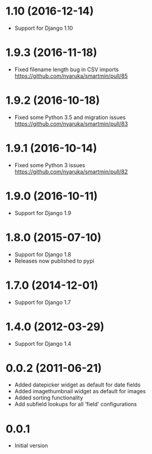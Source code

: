 1.10 (2016-12-14)
==================
 * Support for Django 1.10

1.9.3 (2016-11-18)
==================
 * Fixed filename length bug in CSV imports https://github.com/nyaruka/smartmin/pull/85

1.9.2 (2016-10-18)
==================
 * Fixed some Python 3.5 and migration issues https://github.com/nyaruka/smartmin/pull/83

1.9.1 (2016-10-14)
==================
 * Fixed some Python 3 issues https://github.com/nyaruka/smartmin/pull/82
 
1.9.0 (2016-10-11)
==================
 * Support for Django 1.9

1.8.0 (2015-07-10)
==================
 * Support for Django 1.8
 * Releases now published to pypi

1.7.0 (2014-12-01)
==================
 * Support for Django 1.7

1.4.0 (2012-03-29)
=================
 * Support for Django 1.4

0.0.2 (2011-06-21)
==============
 * Added datepicker widget as default for date fields
 * Added imagethumbnail widget as default for images
 * Added sorting functionality
 * Add subfield lookups for all 'field' configurations

0.0.1
==============
 * Initial version
